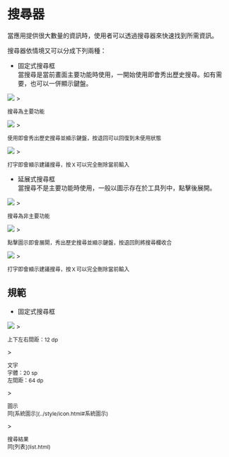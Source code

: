 # 搜尋器
當應用提供很大數量的資訊時，使用者可以透過搜尋器來快速找到所需資訊。

搜尋器依情境又可以分成下列兩種：

* 固定式搜尋框  
當搜尋是當前畫面主要功能時使用，一開始使用即會秀出歷史搜尋。如有需要，也可以一併顯示鍵盤。

<img src="http://material-design.storage.googleapis.com/publish/material_v_4/material_ext_publish/0B6Okdz75tqQsYlJtNjM4Y0QydDA/patterns_search_persistent1.png" style="max-width:50%"/>
> <p style="font-size: 12px">搜尋為主要功能</p>

<img src="http://material-design.storage.googleapis.com/publish/material_v_4/material_ext_publish/0B6Okdz75tqQsSmRsTWRKdVk4MFU/patterns_search_persistent2.png" style="max-width:50%"/>
> <p style="font-size: 12px">使用即會秀出歷史搜尋並顯示鍵盤，按退回可以回復到未使用狀態</p>

<img src="http://material-design.storage.googleapis.com/publish/material_v_4/material_ext_publish/0B6Okdz75tqQsdE9NdFFkV1F5blk/patterns_search_persistent3.png" style="max-width:50%"/>
> <p style="font-size: 12px">打字即會顯示建議搜尋，按Ｘ可以完全刪除當前輸入</p>

* 延展式搜尋框  
當搜尋不是主要功能時使用，一般以圖示存在於工具列中，點擊後展開。

<img src="http://material-design.storage.googleapis.com/publish/material_v_4/material_ext_publish/0B6Okdz75tqQsYkJBc2RpNFI0SU0/patterns_search_expandable1.png" style="max-width:50%"/>
> <p style="font-size: 12px">搜尋為非主要功能</p>

<img src="http://material-design.storage.googleapis.com/publish/material_v_4/material_ext_publish/0B6Okdz75tqQsUENaeGRvVks0Tms/patterns_search_expandable2.png" style="max-width:50%"/>
> <p style="font-size: 12px">點擊圖示即會展開，秀出歷史搜尋並顯示鍵盤，按退回則將搜尋欄收合</p>

<img src="http://material-design.storage.googleapis.com/publish/material_v_4/material_ext_publish/0B6Okdz75tqQsY0kwcUlQS1RuaVk/patterns_search_expandable3.png" style="max-width:50%"/>
> <p style="font-size: 12px">打字即會顯示建議搜尋，按Ｘ可以完全刪除當前輸入</p>

## 規範
* 固定式搜尋框  

<img src="http://material-design.storage.googleapis.com/publish/material_v_4/material_ext_publish/0B6Okdz75tqQsSmRsTWRKdVk4MFU/patterns_search_persistent2.png" style="max-width:50%"/>
> <p style="font-size: 12px">上下左右間距：12 dp</p>
> <p style="font-size: 12px">文字<br>字體：20 sp<br>左間距：64 dp</p>
> <p style="font-size: 12px">圖示<br>同[系統圖示](../style/icon.html#系統圖示)</p>
> <p style="font-size: 12px">搜尋結果<br>同[列表](list.html)</p>